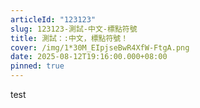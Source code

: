 ```yaml
---
articleId: "123123"
slug: 123123-測試-中文-標點符號
title: 測試：:中文，標點符號！
cover: /img/1*30M_EIpjseBwR4XfW-FtgA.png
date: 2025-08-12T19:16:00.000+08:00
pinned: true
---
```

test
